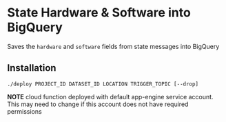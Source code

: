 # State Hardware & Software into BigQuery

Saves the `hardware` and `software` fields from state messages into BigQuery

## Installation
`./deploy PROJECT_ID DATASET_ID LOCATION TRIGGER_TOPIC [--drop]`

**NOTE** cloud function deployed with default app-engine service account. This may need to change if this account does not have required permissions
